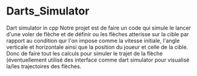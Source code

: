 # Darts_Simulator
Dart simulator in cpp
Notre projet est de faire un code qui simule le lancer d'une voler de flèche et de définir ou les flèches atterisse sur la cible par rapport au condition qur l'on impose comme la vitesse initiale, 
l'angle verticale et horizontale ainsi que la position du joueur et celle de la cible. Donc de faire tout les calculs pour simuler le trajet de la flèche (éventuellement utilisé des interface comme
dart simulator pour visualisé la/les trajectoires des flèches.
